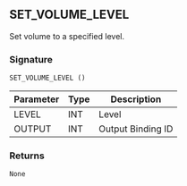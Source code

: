 ## SET\_VOLUME\_LEVEL

Set volume to a specified level.


### Signature

`SET_VOLUME_LEVEL () `


| Parameter | Type | Description       |
| --------- | ---- | ----------------- |
| LEVEL     | INT  | Level             |
| OUTPUT    | INT  | Output Binding ID |


### Returns

`None`


